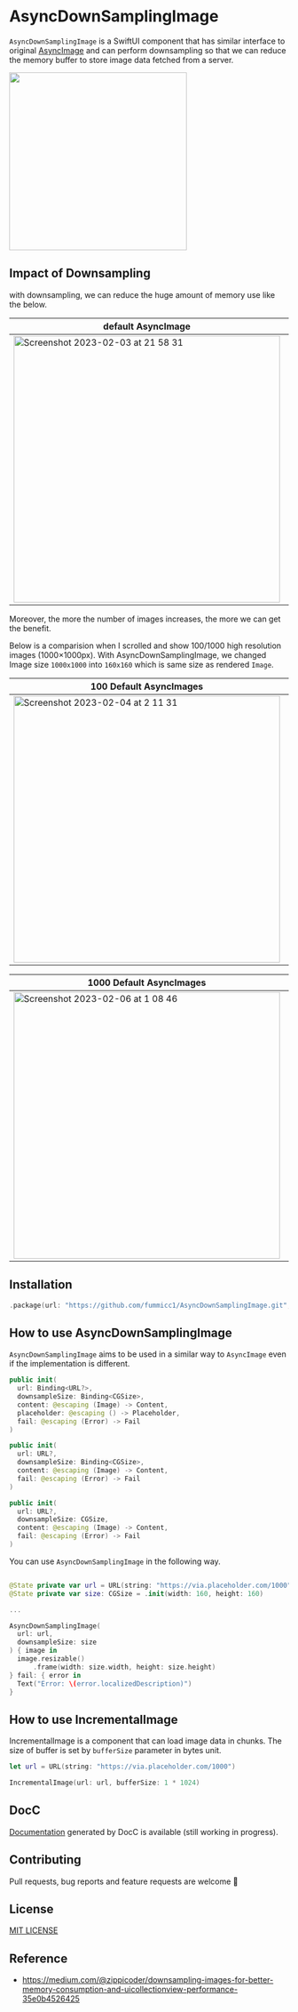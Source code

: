 # AsyncDownSamplingImage

`AsyncDownSamplingImage` is a SwiftUI component that has similar interface to original [AsyncImage](https://developer.apple.com/documentation/swiftui/asyncimage) and can perform downsampling so that we can reduce the memory buffer to store image data fetched from a server.

<img src="https://github.com/fummicc1/AsyncDownSamplingImage/assets/44002126/254ee84d-1e08-4a61-b507-8f78f2e1d6d3" width="320px">

## Impact of Downsampling

with downsampling, we can reduce the huge amount of memory use like the below.

|default AsyncImage| AsyncDownSamplingImage (×2~3 efficient) |
|---|---|
|<img width="480" alt="Screenshot 2023-02-03 at 21 58 31" src="https://user-images.githubusercontent.com/44002126/216665559-7f4efbc5-c649-4f25-b9fa-95f5ca60cf67.png">|<img width="480" alt="Screenshot 2023-02-03 at 21 58 48" src="https://user-images.githubusercontent.com/44002126/216665576-f1b994a7-b7ac-49d3-8e44-bda8f1b64130.png">|


Moreover, the more the number of images increases, the more we can get the benefit.

Below is a comparision when I scrolled and show 100/1000 high resolution images (1000×1000px).
With AsyncDownSamplingImage, we changed Image size `1000x1000` into `160x160` which is same size as rendered `Image`.

|100 Default AsyncImages| 100 AsyncDownSamplingImages (×10~ efficient) |
|---|---|
|<img width="480" alt="Screenshot 2023-02-04 at 2 11 31" src="https://user-images.githubusercontent.com/44002126/216666328-6d4ea99c-45d4-48d0-960d-b162a9155413.png">|<img width="480" alt="Screenshot 2023-02-04 at 2 12 06" src="https://user-images.githubusercontent.com/44002126/216666337-0e079274-5a55-4469-b9ae-4c4dfc5b838d.png">|

|1000 Default AsyncImages| 1000 AsyncDownSamplingImages (×30~ efficient) |
|---|---|
|<img width="480" alt="Screenshot 2023-02-06 at 1 08 46" src="https://user-images.githubusercontent.com/44002126/216831204-06a8dc04-6bd6-44df-8134-290f150abca0.png">|<img width="480" alt="Screenshot 2023-02-06 at 1 07 29" src="https://user-images.githubusercontent.com/44002126/216831199-c5a66b8e-fc1a-4131-a5c5-2f7d57b17a1b.png">|

## Installation

```swift
.package(url: "https://github.com/fummicc1/AsyncDownSamplingImage.git", from: "1.1.0")
```

## How to use AsyncDownSamplingImage

`AsyncDownSamplingImage` aims to be used in a similar way to `AsyncImage` even if the implementation is different.

```swift
public init(
  url: Binding<URL?>,
  downsampleSize: Binding<CGSize>,
  content: @escaping (Image) -> Content,
  placeholder: @escaping () -> Placeholder,
  fail: @escaping (Error) -> Fail
)
```

```swift
public init(
  url: URL?,
  downsampleSize: Binding<CGSize>,
  content: @escaping (Image) -> Content,
  fail: @escaping (Error) -> Fail
)
```

```swift
public init(
  url: URL?,
  downsampleSize: CGSize,
  content: @escaping (Image) -> Content,
  fail: @escaping (Error) -> Fail
)
```

You can use `AsyncDownSamplingImage` in the following way.

```swift

@State private var url = URL(string: "https://via.placeholder.com/1000")
@State private var size: CGSize = .init(width: 160, height: 160)

...

AsyncDownSamplingImage(
  url: url,
  downsampleSize: size
) { image in
  image.resizable()
      .frame(width: size.width, height: size.height)
} fail: { error in
  Text("Error: \(error.localizedDescription)")
}
```

## How to use IncrementalImage

IncrementalImage is a component that can load image data in chunks.
The size of buffer is set by `bufferSize` parameter in bytes unit.

```swift
let url = URL(string: "https://via.placeholder.com/1000")

IncrementalImage(url: url, bufferSize: 1 * 1024)
```

## DocC

[Documentation](https://fummicc1.github.io/AsyncDownSamplingImage/documentation/asyncdownsamplingimage/) generated by DocC is available (still working in progress).

## Contributing

Pull requests, bug reports and feature requests are welcome 🚀

## License

[MIT LICENSE](https://github.com/fummicc1/AsyncDownSamplingImage/blob/main/LICENSE)

## Reference

- https://medium.com/@zippicoder/downsampling-images-for-better-memory-consumption-and-uicollectionview-performance-35e0b4526425
